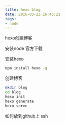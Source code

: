 ```yaml
---
title: hexo blog
date: 2016-03-23 16:43:21
tags: 
- node
---
```

hexo创建博客
<!--more-->
安装node
官方下载

安装hexo
~~~sh
npm install hexo -g
~~~

创建博客
~~~sh
mkdir blog
cd blog
hexo init
hexo generate
hexo serve
~~~

如何放到github上
ssh







